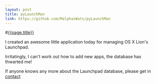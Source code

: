 ```yaml
---
layout: post
title: pyLaunchMan
link: https://github.com/MalphasWats/pyLaunchMan
---
```


#[{{page.title}}]({{page.link}})

I created an awesome little application today for managing OS X Lion's Launchpad.

Irritatingly, I can't work out how to add new apps, the database has thwarted me!

If anyone knows any more about the Launchpad database, please get in [contact](http://subdimension.co.uk/2011/04/05/about_me.html)